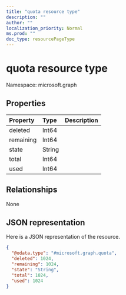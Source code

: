 ```yaml
---
title: "quota resource type"
description: ""
author: ""
localization_priority: Normal
ms.prod: ""
doc_type: resourcePageType
---
```


# quota resource type


Namespace: microsoft.graph



## Properties
|Property|Type|Description|
|:---|:---|:---|
|deleted|Int64||
|remaining|Int64||
|state|String||
|total|Int64||
|used|Int64||

## Relationships
None

## JSON representation
Here is a JSON representation of the resource.
<!-- {
  "blockType": "resource",
  "@odata.type": "microsoft.graph.quota"
}
-->
``` json
{
  "@odata.type": "#microsoft.graph.quota",
  "deleted": 1024,
  "remaining": 1024,
  "state": "String",
  "total": 1024,
  "used": 1024
}
```

